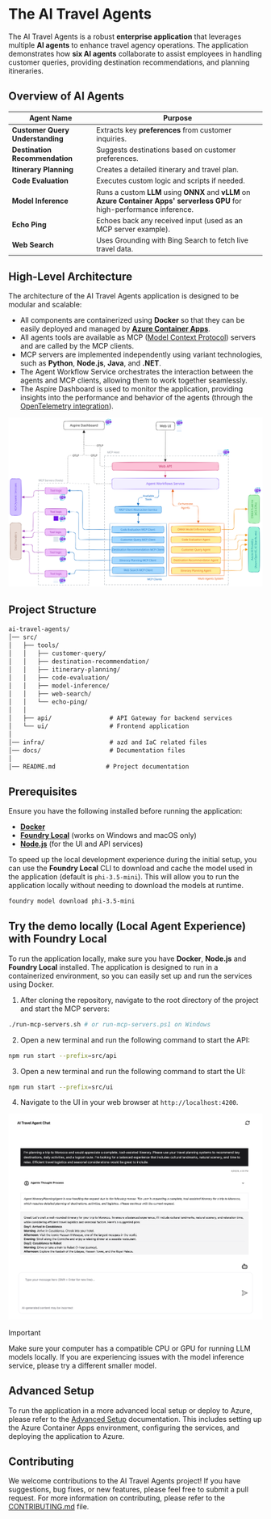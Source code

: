# The AI Travel Agents

The AI Travel Agents is a robust **enterprise application** that leverages multiple **AI agents** to enhance travel agency operations. The application demonstrates how **six AI agents** collaborate to assist employees in handling customer queries, providing destination recommendations, and planning itineraries.

## Overview of AI Agents

| Agent Name                       | Purpose                                                                                                                       |
| -------------------------------- | ----------------------------------------------------------------------------------------------------------------------------- |
| **Customer Query Understanding** | Extracts key **preferences** from customer inquiries.                                                                         |
| **Destination Recommendation**   | Suggests destinations based on customer preferences.                                                                          |
| **Itinerary Planning**           | Creates a detailed itinerary and travel plan.                                                                                 |
| **Code Evaluation**              | Executes custom logic and scripts if needed.                                                                                  |
| **Model Inference**              | Runs a custom **LLM** using **ONNX** and **vLLM** on **Azure Container Apps' serverless GPU** for high-performance inference. |
| **Echo Ping**                    | Echoes back any received input (used as an MCP server example).                                                               |
| **Web Search**                   | Uses Grounding with Bing Search to fetch live travel data.                                                                    |

## High-Level Architecture

The architecture of the AI Travel Agents application is designed to be modular and scalable:

- All components are containerized using **Docker** so that they can be easily deployed and managed by **[Azure Container Apps](https://learn.microsoft.com/azure/container-apps/)**.
- All agents tools are available as MCP ([Model Context Protocol](https://github.com/modelcontextprotocol)) servers and are called by the MCP clients.
- MCP servers are implemented independently using variant technologies, such as **Python**, **Node.js**, **Java**, and **.NET**.
- The Agent Workflow Service orchestrates the interaction between the agents and MCP clients, allowing them to work together seamlessly.
- The Aspire Dashboard is used to monitor the application, providing insights into the performance and behavior of the agents (through the [OpenTelemetry integration](https://opentelemetry.io/ecosystem/integrations/)).

![High-Level Architecture](docs/ai-travel-agents-architecture-diagram.svg)

## Project Structure

```
ai-travel-agents/
│── src/
│   ├── tools/
│   │   ├── customer-query/
│   │   ├── destination-recommendation/
│   │   ├── itinerary-planning/
│   │   ├── code-evaluation/
│   │   ├── model-inference/
│   │   ├── web-search/
│   │   └── echo-ping/
│   │
│   ├── api/                # API Gateway for backend services
│   └── ui/                 # Frontend application
│
│── infra/                  # azd and IaC related files
│── docs/                   # Documentation files
│
│── README.md              # Project documentation
```

## Prerequisites

Ensure you have the following installed before running the application:

- **[Docker](https://www.docker.com/)**
- **[Foundry Local](https://github.com/microsoft/Foundry-Local)** (works on Windows and macOS only)
- **[Node.js](https://nodejs.org/en/download)** (for the UI and API services)

To speed up the local development experience during the initial setup, you can use the **Foundry Local** CLI to download and cache the model used in the application (default is `phi-3.5-mini`). This will allow you to run the application locally without needing to download the models at runtime.

```bash
foundry model download phi-3.5-mini
```


## Try the demo locally (Local Agent Experience) with Foundry Local

To run the application locally, make sure you have **Docker**, **Node.js** and **Foundry Local** installed. The application is designed to run in a containerized environment, so you can easily set up and run the services using Docker.

1. After cloning the repository, navigate to the root directory of the project and start the MCP servers:
```bash
./run-mcp-servers.sh # or run-mcp-servers.ps1 on Windows
```

2. Open a new terminal and run the following command to start the API:
```bash
npm run start --prefix=src/api
```

3. Open a new terminal and run the following command to start the UI:
```bash
npm run start --prefix=src/ui
```

4. Navigate to the UI in your web browser at `http://localhost:4200`.

![UI Screenshot](docs/azure-ai-travel-demo-1.png)

> [!IMPORTANT]
> Make sure your computer has a compatible CPU or GPU for running LLM models locally. If you are experiencing issues with the model inference service, please try a different smaller model.

## Advanced Setup

To run the application in a more advanced local setup or deploy to Azure, please refer to the [Advanced Setup](docs/advanced-setup.md) documentation. This includes setting up the Azure Container Apps environment, configuring the services, and deploying the application to Azure.

## Contributing

We welcome contributions to the AI Travel Agents project! If you have suggestions, bug fixes, or new features, please feel free to submit a pull request. For more information on contributing, please refer to the [CONTRIBUTING.md](CONTRIBUTING.md) file.
